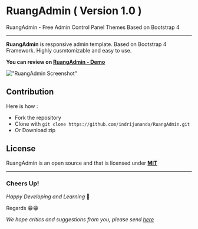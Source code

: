 # RuangAdmin ( Version 1.0 )

RuangAdmin - Free Admin Control Panel Themes Based on Bootstrap 4

-------------------

**RuangAdmin** is responsive admin template. Based on Bootstrap 4 Framework. Highly cusmtomizable and easy to use. 

**You can review on [RuangAdmin - Demo](https://indrijunanda.github.io/RuangAdmin/)**

!["RuangAdmin Screenshot"](https://indrijunanda.github.io/RuangAdmin/img/screenshot/ss1.png "RuangAdmin Screenshot")

## Contribution 

Here is how : 

- Fork the repository
- Clone with ```git clone https://github.com/indrijunanda/RuangAdmin.git```
- Or Download zip

## License

RuangAdmin is an open source and that is licensed under **[MIT](http://opensource.org/licenses/MIT)**



-------------------
### Cheers Up!

*Happy Developing and Learning* 💪



Regards 😁😁


*We hope critics and suggestions from you, please send [here](https://forms.gle/WA7QZBd9KuzqfiCU9)*

